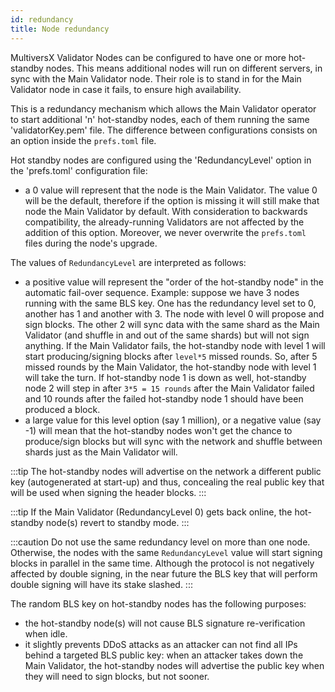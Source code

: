 ```yaml
---
id: redundancy
title: Node redundancy
---
```


[comment]: # (mx-context)

MultiversX Validator Nodes can be configured to have one or more hot-standby nodes.
This means additional nodes will run on different servers, in sync with the Main Validator node.
Their role is to stand in for the Main Validator node in case it fails, to ensure high availability.

This is a redundancy mechanism which allows the Main Validator operator to start additional 'n' hot-standby nodes,
each of them running the same 'validatorKey.pem' file. The difference between
configurations consists on an option inside the `prefs.toml` file.

Hot standby nodes are configured using the 'RedundancyLevel' option in the 'prefs.toml' configuration file:

- a 0 value will represent that the node is the Main Validator.
  The value 0 will be the default, therefore if the option is missing it will still make that node the Main Validator by default. With consideration to backwards compatibility, the already-running Validators are not affected by the addition of this option. Moreover, we never overwrite the `prefs.toml` files during the node's upgrade.

The values of `RedundancyLevel` are interpreted as follows:

- a positive value will represent the "order of the hot-standby node" in the automatic fail-over sequence.
  Example: suppose we have 3 nodes running with the same BLS key. One has the redundancy level set to 0,
  another has 1 and another with 3. The node with level 0 will propose and sign blocks. The other 2 will
  sync data with the same shard as the Main Validator (and shuffle in and out of the same shards) but will
  not sign anything. If the Main Validator fails, the hot-standby node
  with level 1 will start producing/signing blocks after `level*5` missed rounds. So, after 5
  missed rounds by the Main Validator, the hot-standby node with level 1 will take the turn.
  If hot-standby node 1 is down as well, hot-standby node 2 will step in
  after `3*5 = 15 rounds` after the Main Validator failed and 10 rounds after the failed hot-standby node 1
  should have been produced a block.
- a large value for this level option (say 1 million), or a negative value (say -1) will mean that the
  hot-standby nodes won't get the chance to produce/sign blocks but will sync with the network and
  shuffle between shards just as the Main Validator will.

:::tip
The hot-standby nodes will advertise on the network a different public key (autogenerated at start-up) and thus, concealing the real public key that will be used when signing the header blocks.
:::

:::tip
If the Main Validator (RedundancyLevel 0) gets back online, the hot-standby node(s) revert to standby mode.
:::

:::caution
Do not use the same redundancy level on more than one node. Otherwise, the nodes with the same `RedundancyLevel` value will start signing blocks in parallel in the same time. Although the protocol is not negatively affected by double signing, in the near future the BLS key that will perform double signing will have its stake slashed.
:::

The random BLS key on hot-standby nodes has the following purposes:

- the hot-standby node(s) will not cause BLS signature re-verification when idle.
- it slightly prevents DDoS attacks as an attacker can not find all IPs behind a targeted BLS public key:
  when an attacker takes down the Main Validator, the hot-standby nodes will advertise the public key when they
  will need to sign blocks, but not sooner.
